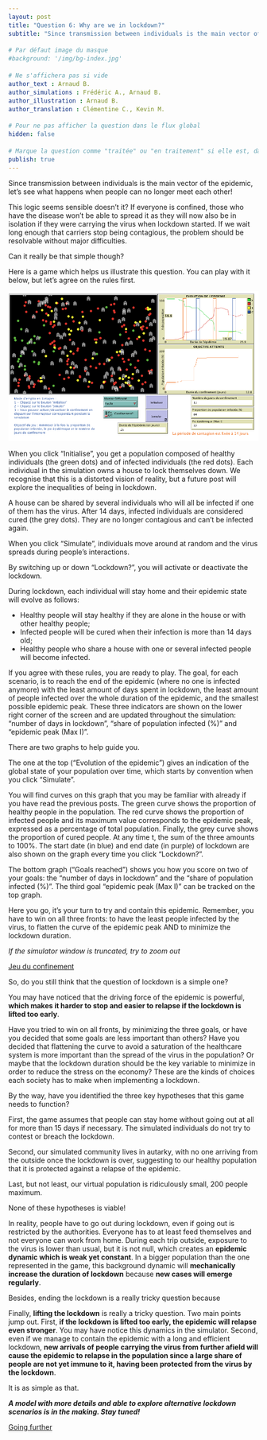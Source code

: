 ```yaml
---
layout: post
title: "Question 6: Why are we in lockdown?"
subtitle: "Since transmission between individuals is the main vector of the epidemic, let’s see what happens when people can no longer meet each other!"

# Par défaut image du masque
#background: '/img/bg-index.jpg'

# Ne s'affichera pas si vide
author_text : Arnaud B.
author_simulations : Frédéric A., Arnaud B.
author_illustration : Arnaud B.
author_translation : Clémentine C., Kevin M.

# Pour ne pas afficher la question dans le flux global
hidden: false

# Marque la question comme "traitée" ou "en traitement" si elle est, dans cette ordre, publiée ou non
publish: true
---
```

Since transmission between individuals is the main vector of the epidemic, let’s see what happens when people can no longer meet each other!

This logic seems sensible doesn’t it? If everyone is confined, those who have  the disease won’t be able to spread it as they will now also be in isolation if they were carrying the virus when lockdown started. If we wait long enough that carriers stop being contagious, the problem should be resolvable without major difficulties.

Can it really be that simple though?

Here is a game which helps us illustrate  this question. You can play with it below, but let’s agree on the rules first.

<img src="/img/posts/Q6_1.png" class="full-size">

When you click “Initialise”, you get a population composed of healthy individuals (the green dots) and of infected individuals (the red dots). Each individual in the simulation owns a house to lock themselves down. We recognise that this is a distorted vision of reality, but a future post will explore the inequalities of being in lockdown.

A house can be shared by several individuals who will all be infected if one of them has the virus. After 14 days, infected individuals are considered cured (the grey dots). They are no longer contagious and can’t be infected again.

When you click “Simulate”, individuals move around at random and the virus spreads during people’s interactions.

By switching up or down “Lockdown?”, you will activate or deactivate the lockdown.

During lockdown, each individual will stay home and their epidemic state will evolve as follows:
- Healthy people will stay healthy if they are alone in the house or with other healthy people;
- Infected people will be cured when their infection is more than 14 days old;
- Healthy people who share a house with one or several infected people will become infected.

If you agree with these rules, you are ready to play. The goal, for each scenario, is to reach the end of the epidemic (where no one is infected anymore) with the least amount of days spent in lockdown, the least amount of people infected over the whole duration of the epidemic, and the smallest possible epidemic peak. These three indicators are shown on the lower right corner of the screen and are updated throughout the simulation: “number of days in lockdown”, “share of population infected (%)” and “epidemic peak (Max I)”.

There are two graphs to help guide you.

The one at the top (“Evolution of the epidemic”) gives an indication of the global state of your population over time, which starts by convention when you click “Simulate”. 

You will find curves on this graph that you may be familiar with already if you have read the previous posts. The green curve shows the proportion of healthy people in the population. The red curve shows the proportion of infected people and its maximum value corresponds to the epidemic peak, expressed as a percentage of total population. Finally, the grey curve shows the proportion of cured people. At any time t, the sum of the three amounts to 100%. The start date (in blue) and end date (in purple) of lockdown are also shown on the graph every time you click “Lockdown?”.

The bottom graph (“Goals reached”) shows you how you score on two of your goals: the “number of days in lockdown” and the “share of population infected (%)”. The third goal “epidemic peak (Max I)” can be tracked on the top graph.

Here you go, it’s your turn to try and contain this epidemic. Remember, you have to win on all three fronts: to have the least people infected by the virus, to flatten the curve of the epidemic peak AND to minimize the lockdown duration.

*If the simulator window is truncated, try to zoom out*

<a href="#" class="btn btn-primary" 
onclick="loadIframeSimulator(6, this); return false;">Jeu du confinement</a>
<div class="iframeContainer"></div>

So, do you still think that the question of lockdown is a simple one?

You may have noticed that the driving force of the epidemic is powerful, **which makes it harder to stop and easier to relapse if the lockdown is lifted too early**.

Have you tried to win on all fronts, by minimizing the three goals, or have you decided that some goals are less important than others? Have you decided that flattening the curve to avoid a saturation of the healthcare system is more important than the spread of the virus in the population? Or maybe that the lockdown duration should be the key variable to minimize in order to reduce the stress on the economy? These are the kinds of choices each society has  to make when implementing a lockdown.

By the way, have you identified the three key hypotheses that this game needs to function?

First, the game assumes that people can stay home without going out at all for more than 15 days if necessary. The simulated individuals do not try to contest or breach the lockdown.

Second, our simulated community lives in autarky, with no one arriving from the outside once the lockdown is over, suggesting to our healthy population that it is protected against a relapse of the epidemic.

Last, but not least, our virtual population is ridiculously small, 200 people maximum.

None of these hypotheses is viable!

In reality, people have to go out during lockdown, even  if going out is restricted by the authorities. Everyone has to at least feed themselves and not everyone can work from home. During each trip outside, exposure to the virus is lower than usual, but it is not null, which creates an **epidemic dynamic which is weak yet constant**. In a bigger population than the one represented in the game, this background dynamic will **mechanically increase the duration of lockdown** because **new cases will emerge regularly**.

Besides, ending the lockdown is a really tricky question because

Finally, **lifting the lockdown** is really a tricky question. Two main points jump out. First, **if the lockdown is lifted too early, the epidemic will relapse even stronger**. You may have notice this dynamics in the simulator. Second, even if we manage to contain the epidemic with a long and efficient lockdown, **new arrivals of people carrying the virus from further afield will cause the epidemic to relapse in the population since a large share of people are not yet immune to it, having been protected from the virus by the lockdown**.

It is as simple as that.

***A model with more details and able to explore alternative lockdown scenarios is in the making. Stay tuned!***

<a href="{% post_url 2020-03-26-q1-1 %}" class="btn btn-primary">Going further</a>
